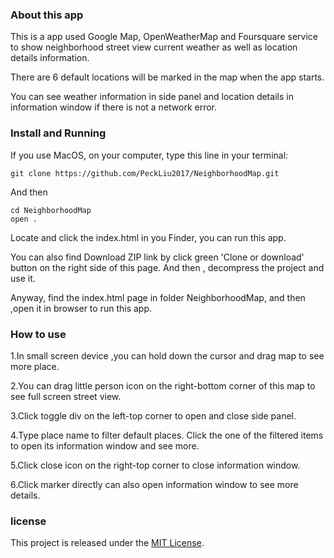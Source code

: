 ### About this app

This is a app used Google Map, OpenWeatherMap and Foursquare service to show neighborhood street view current weather as well as location details information.

There are 6 default locations will be marked in the map when the app starts.

You can see weather information in side panel and location details in information window if there is not a network error.

### Install and Running

If you use MacOS, on your computer, type this line in your terminal:

```
git clone https://github.com/PeckLiu2017/NeighborhoodMap.git
```

And then

```
cd NeighborhoodMap
open .
```

Locate and click the index.html in you Finder, you can run this app.

You can also find Download ZIP link by click green 'Clone or download' button on the right side of this page. And then , decompress the project and use it.

Anyway, find the index.html page in folder NeighborhoodMap, and then ,open it in browser to run this app.

### How to use
1.In small screen device ,you can hold down the cursor and drag map to see more place.

2.You can drag little person icon on the right-bottom corner of this map to see full screen street view.

3.Click toggle div on the left-top corner to open and close side panel.

4.Type place name to filter default places. Click the one of the filtered items to open its information window and see more.

5.Click close icon on the right-top corner to close information window.

6.Click marker directly can also open information window to see more details.

### license

This project is released under the [MIT License](https://opensource.org/licenses/MIT).
